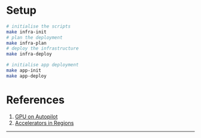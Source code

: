 
# Setup

```bash
# initialise the scripts
make infra-init
# plan the deployment
make infra-plan
# deploy the infrastructure
make infra-deploy

# initialise app deployment
make app-init
make app-deploy
```

# References

1. [GPU on Autopilot][1]
2. [Accelerators in Regions][2]

---
[1]: https://cloud.google.com/kubernetes-engine/docs/how-to/autopilot-gpus
[2]: https://cloud.google.com/vertex-ai/docs/general/locations#accelerators
